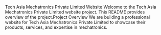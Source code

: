 Tech Asia Mechatronics Private Limited Website Welcome to the Tech Asia Mechatronics Private Limited website project. This README provides overview of the project.Project Overview We are building a professional website for Tech Asia Mechatronics Private Limited to showcase their products, services, and expertise in mechatronics.
